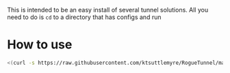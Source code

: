 This is intended to be an easy install of several tunnel solutions. All you need to do is `cd` to a directory that has configs and run


# How to use
```bash
<(curl -s https://raw.githubusercontent.com/ktsuttlemyre/RogueTunnel/master/install.sh) 'cloudflare_service'
```
